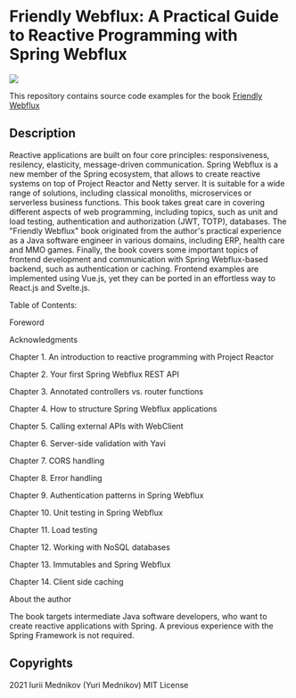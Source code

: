 # Friendly Webflux: A Practical Guide to Reactive Programming with Spring Webflux

![](https://d2sofvawe08yqg.cloudfront.net/friendlywebflux/hero?1616570784)

This repository contains source code examples for the book [Friendly Webflux](https://leanpub.com/friendlywebflux)

## Description

Reactive applications are built on four core principles: responsiveness, resilency, elasticity, message-driven communication. Spring Webflux is a new member of the Spring ecosystem, that allows to create reactive systems on top of Project Reactor and Netty server. It is suitable for a wide range of solutions, including classical monoliths, microservices or serverless business functions. This book takes great care in covering different aspects of web programming, including topics, such as unit and load testing, authentication and authorization (JWT, TOTP), databases. The "Friendly Webflux" book originated from the author's practical experience as a Java software engineer in various domains, including ERP, health care and MMO games. Finally, the book covers some important topics of frontend development and communication with Spring Webflux-based backend, such as authentication or caching. Frontend examples are implemented using Vue.js, yet they can be ported in an effortless way to React.js and Svelte.js.

Table of Contents:

Foreword

Acknowledgments

Chapter 1. An introduction to reactive programming with Project Reactor

Chapter 2. Your first Spring Webflux REST API

Chapter 3. Annotated controllers vs. router functions

Chapter 4. How to structure Spring Webflux applications

Chapter 5. Calling external APIs with WebClient

Chapter 6. Server-side validation with Yavi

Chapter 7. CORS handling

Chapter 8. Error handling

Chapter 9. Authentication patterns in Spring Webflux

Chapter 10. Unit testing in Spring Webflux

Chapter 11. Load testing

Chapter 12. Working with NoSQL databases

Chapter 13. Immutables and Spring Webflux

Chapter 14. Client side caching

About the author

The book targets intermediate Java software developers, who want to create reactive applications with Spring. A previous experience with the Spring Framework is not required.

## Copyrights

2021 Iurii Mednikov (Yuri Mednikov) MIT License